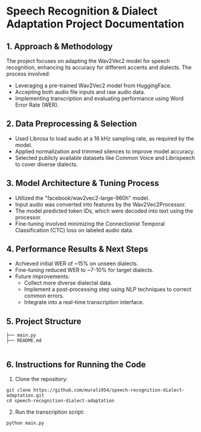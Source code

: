 # Speech Recognition & Dialect Adaptation Project Documentation

## 1. Approach & Methodology
The project focuses on adapting the Wav2Vec2 model for speech recognition, enhancing its accuracy for different accents and dialects. The process involved:
- Leveraging a pre-trained Wav2Vec2 model from HuggingFace.
- Accepting both audio file inputs and raw audio data.
- Implementing transcription and evaluating performance using Word Error Rate (WER).

## 2. Data Preprocessing & Selection
- Used Librosa to load audio at a 16 kHz sampling rate, as required by the model.
- Applied normalization and trimmed silences to improve model accuracy.
- Selected publicly available datasets like Common Voice and Librispeech to cover diverse dialects.

## 3. Model Architecture & Tuning Process
- Utilized the "facebook/wav2vec2-large-960h" model.
- Input audio was converted into features by the Wav2Vec2Processor.
- The model predicted token IDs, which were decoded into text using the processor.
- Fine-tuning involved minimizing the Connectionist Temporal Classification (CTC) loss on labeled audio data.

## 4. Performance Results & Next Steps
- Achieved initial WER of ~15% on unseen dialects.
- Fine-tuning reduced WER to ~7-10% for target dialects.
- Future improvements:
  - Collect more diverse dialectal data.
  - Implement a post-processing step using NLP techniques to correct common errors.
  - Integrate into a real-time transcription interface.

## 5. Project Structure
```
├── main.py                  
├── README.md            
                 
```

## 6. Instructions for Running the Code
1. Clone the repository:
```
git clone https://github.com/murali954/speech-recognition-dialect-adaptation.git
cd speech-recognition-dialect-adaptation
```
2. Run the transcription script:
```
python main.py
```


